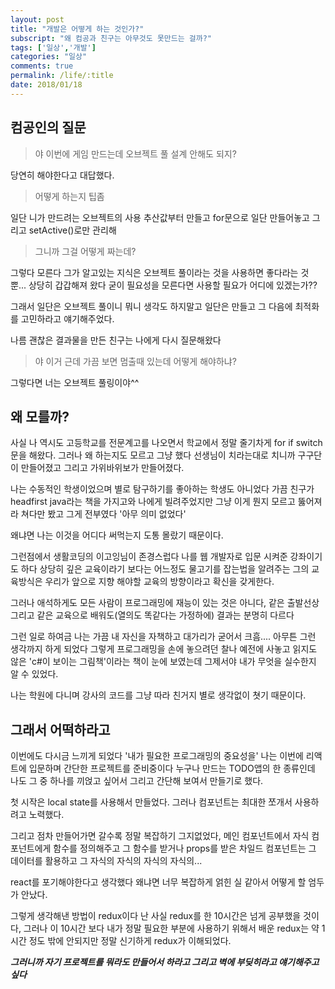 ```yaml
---
layout: post
title: "개발은 어떻게 하는 것인가?"
subscript: "왜 컴공과 친구는 아무것도 못만드는 걸까?"
tags: ['일상','개발']
categories: "일상"
comments: true
permalink: /life/:title
date: 2018/01/18
---
```

## 컴공인의 질문
> 야 이번에 게임 만드는데 오브젝트 풀 설계 안해도 되지?

당연히 해야한다고 대답했다.

> 어떻게 하는지 팁좀

일단 니가 만드려는 오브젝트의 사용 추산값부터 만들고 for문으로 일단 만들어놓고 그리고 setActive()로만 관리해

> 그니까 그걸 어떻게 짜는데?

그렇다 모른다 그가 알고있는 지식은 오브젝트 풀이라는 것을 사용하면 좋다라는 것 뿐... 상당히 갑갑해져 왔다 굳이 필요성을 모른다면 사용할 필요가 어디에 있겠는가??

그래서 일단은 오브젝트 풀이니 뭐니 생각도 하지말고 일단은 만들고 그 다음에 최적화를 고민하라고 얘기해주었다.

나름 괜찮은 결과물을 만든 친구는 나에게 다시 질문해왔다

>야 이거 근데 가끔 보면 멈출때 있는데 어떻게 해야하냐?

그렇다면 너는 오브젝트 풀링이야^^

## 왜 모를까?
사실 나 역시도 고등학교를 전문계고를 나오면서 학교에서 정말 줄기차게 for if switch문을 해왔다. 그러나 왜 하는지도 모르고 그냥 했다 선생님이 치라는대로 치니까 구구단이 만들어졌고 그리고 가위바위보가 만들어졌다.

나는 수동적인 학생이었으며 별로 탐구하기를 좋아하는 학생도 아니었다 가끔 친구가 headfirst java라는 책을 가지고와 나에게 빌려주었지만 그냥 이게 뭔지 모르고 뚫어져라 쳐다만 봤고 그게 전부였다 '아무 의미 없었다'

왜냐면 나는 이것을 어디다 써먹는지 도통 몰랐기 때문이다.

그런점에서 생활코딩의 이고잉님이 존경스럽다 나를 웹 개발자로 입문 시켜준 강좌이기도 하다 상당히 깊은 교육이라기 보다는 어느정도 물고기를 잡는법을 알려주는 그의 교육방식은 우리가 앞으로 지향 해야할 교육의 방향이라고 확신을 갖게한다.

그러나 애석하게도 모든 사람이 프로그래밍에 재능이 있는 것은 아니다, 같은 출발선상 그리고 같은 교육으로 배워도(열의도 똑같다는 가정하에) 결과는 분명히 다르다

그런 일로 하여금 나는 가끔 내 자신을 자책하고 대가리가 굳어서 크흠.... 아무튼 그런 생각까지 하게 되었다 그렇게 프로그래밍을 손에 놓으려던 찰나 예전에 사놓고 읽지도 않은 'c#이 보이는 그림책'이라는 책이 눈에 보였는데 그제서야 내가 무엇을 실수한지 알 수 있었다.

나는 학원에 다니며 강사의 코드를 그냥 따라 친거지 별로 생각없이 쳣기 때문이다.

## 그래서 어떡하라고
이번에도 다시금 느끼게 되었다 '내가 필요한 프로그래밍의 중요성을' 나는 이번에 리액트에 입문하며 간단한 프로젝트를 준비중이다 누구나 만드는 TODO앱의 한 종류인데 나도 그 중 하나를 끼얹고 싶어서 그리고 간단해 보여서 만들기로 했다.

첫 시작은 local state를 사용해서 만들었다. 그러나 컴포넌트는 최대한 쪼개서 사용하려고 노력했다.

그리고 점차 만들어가면 갈수록 정말 복잡하기 그지없었다, 메인 컴포넌트에서 자식 컴포넌트에게 함수를 정의해주고 그 함수를 받거나 props를 받은 차일드 컴포넌트는 그 데이터를 활용하고 그 자식의 자식의 자식의 자식의...

react를 포기해야한다고 생각했다 왜냐면 너무 복잡하게 얽힌 실 같아서 어떻게 할 엄두가 안났다.

그렇게 생각해낸 방법이 redux이다 난 사실 redux를 한 10시간은 넘게 공부했을 것이다, 그러나 이 10시간 보다 내가 정말 필요한 부분에 사용하기 위해서 배운 redux는 약 1시간 정도 밖에 안되지만 정말 신기하게 redux가 이해되었다.

***그러니까 자기 프로젝트를 뭐라도 만들어서 하라고 그리고 벽에 부딪히라고 얘기해주고 싶다***